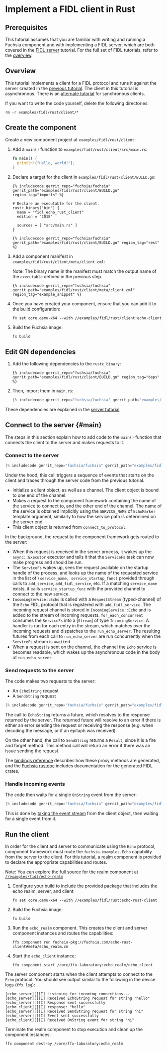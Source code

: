 # Implement a FIDL client in Rust

## Prerequisites

This tutorial assumes that you are familiar with writing and running a Fuchsia
component and with implementing a FIDL server, which are both covered in the
[FIDL server][server-tut] tutorial. For the full set of FIDL tutorials, refer
to the [overview][overview].

## Overview

This tutorial implements a client for a FIDL protocol and runs it
against the server created in the [previous tutorial][server-tut]. The client in this
tutorial is asynchronous. There is an [alternate tutorial][sync-client] for
synchronous clients.

If you want to write the code yourself, delete the following directories:

```posix-terminal
rm -r examples/fidl/rust/client/*
```

## Create the component

Create a new component project at `examples/fidl/rust/client`:

1. Add a `main()` function to `examples/fidl/rust/client/src/main.rs`:

   ```rust
   fn main() {
     println!("Hello, world!");
   }
   ```

1. Declare a target for the client in `examples/fidl/rust/client/BUILD.gn`:

   ```gn
   {% includecode gerrit_repo="fuchsia/fuchsia" gerrit_path="examples/fidl/rust/client/BUILD.gn" region_tag="imports" %}

   # Declare an executable for the client.
   rustc_binary("bin") {
     name = "fidl_echo_rust_client"
     edition = "2018"

     sources = [ "src/main.rs" ]
   }

   {% includecode gerrit_repo="fuchsia/fuchsia" gerrit_path="examples/fidl/rust/client/BUILD.gn" region_tag="rest" %}
   ```

1. Add a component manifest in `examples/fidl/rust/client/meta/client.cml`:

   Note: The binary name in the manifest must match the output name of the
   `executable` defined in the previous step.

   ```json5
   {% includecode gerrit_repo="fuchsia/fuchsia" gerrit_path="examples/fidl/rust/client/meta/client.cml" region_tag="example_snippet" %}
   ```

1. Once you have created your component, ensure that you can add it to the
   build configuration:

   ```posix-terminal
   fx set core.qemu-x64 --with //examples/fidl/rust/client:echo-client
   ```

1. Build the Fuchsia image:

   ```posix-terminal
   fx build
   ```

## Edit GN dependencies

1. Add the following dependencies to the `rustc_binary`:

   ```gn
   {% includecode gerrit_repo="fuchsia/fuchsia" gerrit_path="examples/fidl/rust/client/BUILD.gn" region_tag="deps" %}
   ```

1. Then, import them in `main.rs`:

   ```rust
   {% includecode gerrit_repo="fuchsia/fuchsia" gerrit_path="examples/fidl/rust/client/src/main.rs" region_tag="imports" %}
   ```

These dependencies are explained in the [server tutorial][server-tut].

## Connect to the server {#main}

The steps in this section explain how to add code to the `main()` function
that connects the client to the server and makes requests to it.

### Connect to the server

```rust
{% includecode gerrit_repo="fuchsia/fuchsia" gerrit_path="examples/fidl/rust/client/src/main.rs" region_tag="main" highlight="3,4" %}
```

Under the hood, this call triggers a sequence of events that starts on the client and traces
through the server code from the previous tutorial.

* Initialize a client object, as well as a channel. The client object is bound to one end of the
  channel.
* Makes a request to the component framework containing the name of the service to connect to, and the
  other end of the channel. The name of the service is obtained implicitly using the `SERVICE_NAME`
  of `EchoMarker` template argument, similarly to how the service path is determined on the server
  end.
* This client object is returned from `connect_to_protocol`.

In the background, the request to the component framework gets routed to the server:

* When this request is received in the server process,
  it wakes up the `async::Executor` executor and tells it that the `ServiceFs` task can now make
  progress and should be run.
* The `ServiceFs` wakes up, sees the request available on the startup handle of the process, and
  looks up the name of the requested service in the list of `(service_name, service_startup_func)`
  provided through calls to `add_service`, `add_fidl_service`, etc. If a matching `service_name`
  exists, it calls `service_startup_func` with the provided channel to connect to the new service.
* `IncomingService::Echo` is called with a `RequestStream`
  (typed-channel) of the `Echo` FIDL protocol that is registered with `add_fidl_service`. The
  incoming request channel is stored in `IncomingService::Echo` and is added to the stream of
  incoming requests. `for_each_concurrent` consumes the `ServiceFs` into a [`Stream`] of type
  `IncomingService`. A handler is run for each entry in the stream, which matches over the incoming
  requests and dispatches to the `run_echo_server`. The resulting futures from each call to
  `run_echo_server` are run concurrently when the `ServiceFs` stream is `await`ed.
* When a request is sent on the channel, the channel the `Echo` service is becomes readable, which 
  wakes up the asynchronous code in the body of `run_echo_server`.

### Send requests to the server

The code makes two requests to the server:

* An `EchoString` request
* A `SendString` request

```rust
{% includecode gerrit_repo="fuchsia/fuchsia" gerrit_path="examples/fidl/rust/client/src/main.rs" region_tag="main" highlight="6,7,8,9,10,11" %}
```

The call to `EchoString` returns a future, which resolves to the response returned by the server.
The returned future will resolve to an error if there is either an error sending the request or
receiving the response (e.g. when decoding the message, or if an epitaph was received).

On the other hand, the call to `SendString` returns a `Result`, since it is a fire and forget
method. This method call will return an error if there was an issue sending the request.

The [bindings reference][bindings-ref] describes how these proxy methods are generated, and the
[Fuchsia rustdoc][rustdoc] includes documentation for the generated FIDL crates.

### Handle incoming events

The code then waits for a single `OnString` event from the server:

```rust
{% includecode gerrit_repo="fuchsia/fuchsia" gerrit_path="examples/fidl/rust/client/src/main.rs" region_tag="main" highlight="12,13,14,15" %}
```

This is done by [taking the event stream][events] from the client object, then waiting
for a single event from it.

## Run the client

In order for the client and server to communicate using the `Echo` protocol,
component framework must route the `fuchsia.examples.Echo` capability from the
server to the client. For this tutorial, a [realm][glossary.realm] component is
provided to declare the appropriate capabilities and routes.

Note: You can explore the full source for the realm component at
[`//examples/fidl/echo-realm`](/examples/fidl/echo-realm)

1. Configure your build to include the provided package that includes the
   echo realm, server, and client:

    ```posix-terminal
    fx set core.qemu-x64 --with //examples/fidl/rust:echo-rust-client
    ```

1. Build the Fuchsia image:

   ```posix-terminal
   fx build
   ```

1. Run the `echo_realm` component. This creates the client and server component
   instances and routes the capabilities:

    ```posix-terminal
    ffx component run fuchsia-pkg://fuchsia.com/echo-rust-client#meta/echo_realm.cm
    ```

1. Start the `echo_client` instance:

    ```posix-terminal
    ffx component start /core/ffx-laboratory:echo_realm/echo_client
    ```

The server component starts when the client attempts to connect to the `Echo`
protocol. You should see output similar to the following in the device logs
(`ffx log`):

```none {:.devsite-disable-click-to-copy}
[echo_server][][I] Listening for incoming connections...
[echo_server][][I] Received EchoString request for string "hello"
[echo_server][][I] Response sent successfully
[echo_client][][I] response: "hello"
[echo_server][][I] Received SendString request for string "hi"
[echo_server][][I] Event sent successfully
[echo_client][][I] Received OnString event for string "hi"
```

Terminate the realm component to stop execution and clean up the component
instances:

```posix-terminal
ffx component destroy /core/ffx-laboratory:echo_realm
```

<!-- xrefs -->
[glossary.realm]: /glossary/README.md#realm
[bindings-ref]: /reference/fidl/bindings/rust-bindings.md
[events]: /reference/fidl/bindings/rust-bindings.md#protocol-events-client
[rustdoc]: https://fuchsia-docs.firebaseapp.com/rust/
[server-tut]: /development/languages/fidl/tutorials/rust/basics/server.md
[sync-client]: /development/languages/fidl/tutorials/rust/basics/sync-client.md
[overview]: /development/languages/fidl/tutorials/overview.md
